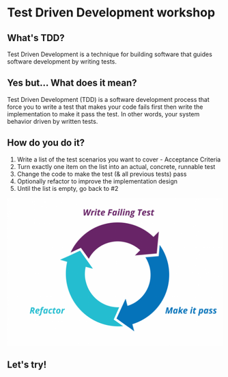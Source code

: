 # Test Driven Development workshop

<!-- end_slide -->

## What's TDD?
Test Driven Development is a technique for building software that guides software development by writing tests.

<!-- end_slide -->

## Yes but... What does it mean?
Test Driven Development (TDD) is a software development process that force you to write a test that makes your code fails first then write the implementation to make it pass the test. In other words, your system behavior driven by written tests.

<!-- end_slide -->

## How do you do it?

1. Write a list of the test scenarios you want to cover - Acceptance Criteria
2. Turn exactly one item on the list into an actual, concrete, runnable test
3. Change the code to make the test (& all previous tests) pass
4. Optionally refactor to improve the implementation design
5. Until the list is empty, go back to #2

<!-- end_slide -->

![](images/tdd.png)

<!-- end_slide -->

## Let's try!